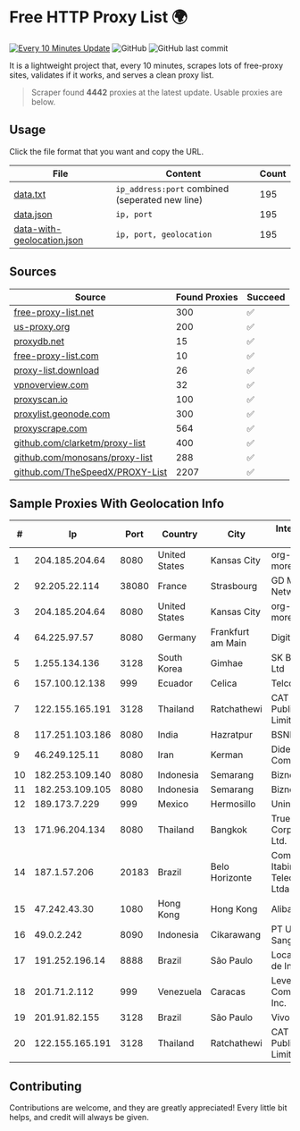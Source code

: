 
# Free HTTP Proxy List 🌍

[![Every 10 Minutes Update](https://github.com/mertguvencli/http-proxy-list/actions/workflows/main.yml/badge.svg?branch=main)](https://github.com/mertguvencli/http-proxy-list/actions/workflows/main.yml)
![GitHub](https://img.shields.io/github/license/mertguvencli/http-proxy-list)
![GitHub last commit](https://img.shields.io/github/last-commit/mertguvencli/http-proxy-list)

It is a lightweight project that, every 10 minutes, scrapes lots of free-proxy sites, validates if it works, and serves a clean proxy list.


> Scraper found **4442** proxies at the latest update. Usable proxies are below.

## Usage

Click the file format that you want and copy the URL.


|File|Content|Count|
|----|-------|-----|
|[data.txt](https://raw.githubusercontent.com/mertguvencli/http-proxy-list/main/proxy-list/data.txt)|`ip_address:port` combined (seperated new line)|195|
|[data.json](https://raw.githubusercontent.com/mertguvencli/http-proxy-list/main/proxy-list/data.json)|`ip, port`|195|
|[data-with-geolocation.json](https://raw.githubusercontent.com/mertguvencli/http-proxy-list/main/proxy-list/data-with-geolocation.json)|`ip, port, geolocation`|195|

## Sources

|Source|Found Proxies|Succeed|
|------|-------------|-------|
|[free-proxy-list.net](https://free-proxy-list.net)|300|✅|
|[us-proxy.org](https://www.us-proxy.org)|200|✅|
|[proxydb.net](http://proxydb.net)|15|✅|
|[free-proxy-list.com](https://free-proxy-list.com/?page=&port=&type%5B%5D=http&type%5B%5D=https&up_time=0&search=Search)|10|✅|
|[proxy-list.download](https://www.proxy-list.download/HTTP)|26|✅|
|[vpnoverview.com](https://vpnoverview.com/privacy/anonymous-browsing/free-proxy-servers)|32|✅|
|[proxyscan.io](https://www.proxyscan.io)|100|✅|
|[proxylist.geonode.com](https://proxylist.geonode.com/api/proxy-list?limit=300&page=1&sort_by=lastChecked&sort_type=desc&protocols=http,https)|300|✅|
|[proxyscrape.com](https://api.proxyscrape.com/v2/?request=displayproxies&protocol=http&timeout=10000&country=all&ssl=all&anonymity=all)|564|✅|
|[github.com/clarketm/proxy-list](https://raw.githubusercontent.com/clarketm/proxy-list/master/proxy-list-raw.txt)|400|✅|
|[github.com/monosans/proxy-list](https://raw.githubusercontent.com/monosans/proxy-list/main/proxies/http.txt)|288|✅|
|[github.com/TheSpeedX/PROXY-List](https://raw.githubusercontent.com/TheSpeedX/PROXY-List/master/http.txt)|2207|✅|


## Sample Proxies With Geolocation Info

|#|Ip|Port|Country|City|Internet Service Provider|
|-|--|----|-------|----|-------------------------|
|1|204.185.204.64|8080|United States|Kansas City|org-morenet.more.net|
|2|92.205.22.114|38080|France|Strasbourg|GD MASS Network|
|3|204.185.204.64|8080|United States|Kansas City|org-morenet.more.net|
|4|64.225.97.57|8080|Germany|Frankfurt am Main|DigitalOcean, LLC|
|5|1.255.134.136|3128|South Korea|Gimhae|SK Broadband Co Ltd|
|6|157.100.12.138|999|Ecuador|Celica|Telconet S.A|
|7|122.155.165.191|3128|Thailand|Ratchathewi|CAT Telecom Public Company Limited|
|8|117.251.103.186|8080|India|Hazratpur|BSNL Internet|
|9|46.249.125.11|8080|Iran|Kerman|Didehban Net Company|
|10|182.253.109.140|8080|Indonesia|Semarang|Biznet Metronet|
|11|182.253.109.105|8080|Indonesia|Semarang|Biznet Metronet|
|12|189.173.7.229|999|Mexico|Hermosillo|Uninet S.A. de C.V|
|13|171.96.204.134|8080|Thailand|Bangkok|True Internet Corporation CO. Ltd.|
|14|187.1.57.206|20183|Brazil|Belo Horizonte|Companhia Itabirana Telecomunicações Ltda|
|15|47.242.43.30|1080|Hong Kong|Hong Kong|Alibaba.com LLC|
|16|49.0.2.242|8090|Indonesia|Cikarawang|PT Usaha Adi Sanggoro|
|17|191.252.196.14|8888|Brazil|São Paulo|Locaweb Serviços de Internet S/A|
|18|201.71.2.112|999|Venezuela|Caracas|Level 3 Communications, Inc.|
|19|201.91.82.155|3128|Brazil|São Paulo|Vivo|
|20|122.155.165.191|3128|Thailand|Ratchathewi|CAT Telecom Public Company Limited|



## Contributing

Contributions are welcome, and they are greatly appreciated! Every
little bit helps, and credit will always be given.

